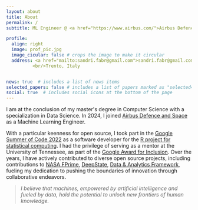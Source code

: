 ```yaml
---
layout: about
title: About
permalink: /
subtitle: ML Engineer @ <a href="https://www.airbus.com/">Airbus Defence and Space</a> | MSc in Computer Science 

profile:
  align: right
  image: prof_pic.jpg
  image_cicular: false # crops the image to make it circular
  address: <a href="mailto:sandri.fabr@gmail.com">sandri.fabr@gmail.com</a>
          <br/>Trento, Italy


news: true  # includes a list of news items
selected_papers: false # includes a list of papers marked as "selected={true}"
social: true  # includes social icons at the bottom of the page
---
```


I am at the conclusion of my master's degree in Computer Science with a specialization in Data Science. In 2024, I joined <a href="https://www.airbus.com/">Airbus Defence and Space</a> as a Machine Learning Engineer. 

With a particular keenness for open source, I took part in the [Google Summer of Code 2022](https://summerofcode.withgoogle.com/programs/2022/projects/t87xbcg2) as a software developer for the [R project for statistical computing](https://www.r-project.org/). I had the privilege of serving as a mentor at the University of Tennessee, as part of the [Google Award for Inclusion](https://research.google/outreach/air-program/). Over the years, I have actively contributed to diverse open source projects, including contributions to [NASA FPrime](https://github.com/nasa/fprime), [DeepState](https://github.com/trailofbits/deepstate), [Data & Analytics Framework](https://docs.italia.it/italia/daf/), fueling my dedication to pushing the boundaries of innovation through collaborative endeavors.

> *I believe that machines, empowered by artificial intelligence and fueled by data, hold the potential to unlock new frontiers of human knowledge.*
